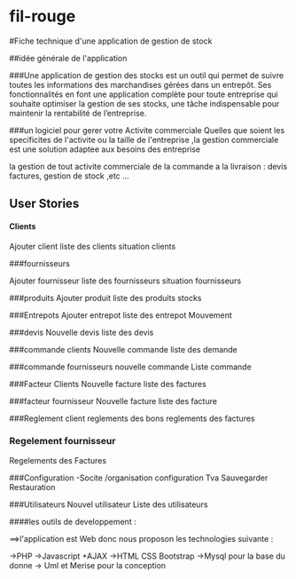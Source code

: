 # fil-rouge

#Fiche technique d'une application de gestion de stock

##idée générale de l'application

###Une application de gestion des stocks est un outil qui permet de suivre toutes les informations des marchandises gérées dans un entrepôt. 
Ses fonctionnalités en font une application complète pour toute entreprise qui souhaite optimiser la gestion de ses stocks, 
une tâche indispensable pour maintenir la rentabilité de l’entreprise.

###un logiciel pour gerer votre Activite commerciale Quelles que soient les specificites de l'activite ou la taille de l'entreprise ,la gestion commerciale est une solution adaptee aux besoins des entreprise

la gestion de tout activite commerciale de la commande a la livraison :
devis factures, gestion de stock ,etc ... 



## User Stories

####  Clients

Ajouter client 
liste des clients
situation clients

###fournisseurs

Ajouter fournisseur
liste des fournisseurs
situation fournisseurs



###produits
Ajouter produit
liste des produits
stocks


###Entrepots
Ajouter entrepot
liste des entrepot
Mouvement

###devis
Nouvelle devis
liste des devis

###commande clients
Nouvelle commande
liste des demande


###commande fournisseurs
nouvelle commande 
Liste commande

###Facteur Clients
Nouvelle facture
liste des factures

###facteur fournisseur
Nouvelle facture
liste des facture

###Reglement client 
reglements des bons 
reglements des factures

### Regelement fournisseur
Regelements des Factures 

###Configuration 
-Socite /organisation 
configuration Tva 
Sauvegarder 
Restauration 


###Utilisateurs
Nouvel utilisateur
Liste des utilisateurs




####les outils de developpement :

==>l'application est Web donc nous proposon les technologies suivante :

->PHP 
->Javascript +AJAX 
->HTML CSS Bootstrap 
->Mysql pour la base du donne 
-> Uml et Merise pour la conception
